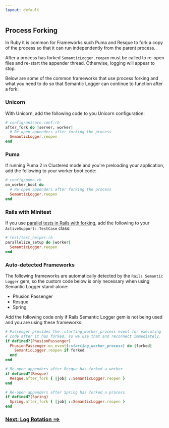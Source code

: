 ```yaml
---
layout: default
---
```


## Process Forking

In Ruby it is common for Frameworks such Puma and Resque to fork a copy of the
process so that it can run independently from the parent process.

After a process has forked `SemanticLogger.reopen` must be called to re-open
files and re-start the appender thread. Otherwise, logging will appear to stop.

Below are some of the common frameworks that use process forking and what you need
to do so that Semantic Logger can continue to function after a fork:

### Unicorn

With Unicorn, add the following code to you Unicorn configuration:

~~~ruby
# config/unicorn.conf.rb
after_fork do |server, worker|
  # Re-open appenders after forking the process
  SemanticLogger.reopen
end
~~~

### Puma

If running Puma 2 in Clustered mode and you're preloading your application,
add the following to your worker boot code:

~~~ruby
# config/puma.rb
on_worker_boot do
  # Re-open appenders after forking the process
  SemanticLogger.reopen
end
~~~

### Rails with Minitest

If you use [parallel tests in Rails with forking](https://guides.rubyonrails.org/testing.html#parallel-testing-with-processes), add the following to your `ActiveSupport::TestCase` class:

~~~ruby
# test/test_helper.rb
parallelize_setup do |worker|
  SemanticLogger.reopen
end
~~~

### Auto-detected Frameworks

The following frameworks are automatically detected by the `Rails Semantic Logger` gem,
so the custom code below is only necessary when using Semantic Logger stand-alone:

- Phusion Passenger
- Resque
- Spring

Add the following code only if Rails Semantic Logger gem is not being used and
you are using these frameworks:

~~~ruby
# Passenger provides the :starting_worker_process event for executing
# code after it has forked, so we use that and reconnect immediately.
if defined?(PhusionPassenger)
  PhusionPassenger.on_event(:starting_worker_process) do |forked|
    SemanticLogger.reopen if forked
  end
end

# Re-open appenders after Resque has forked a worker
if defined?(Resque)
  Resque.after_fork { |job| ::SemanticLogger.reopen }
end

# Re-open appenders after Spring has forked a process
if defined?(Spring)
  Spring.after_fork { |job| ::SemanticLogger.reopen }
end
~~~

### [Next: Log Rotation ==>](log_rotation.html)
